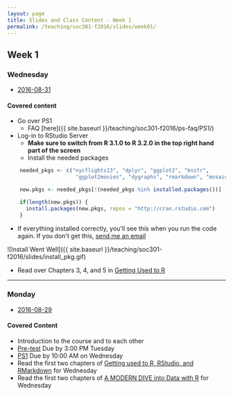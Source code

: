 ```yaml
---
layout: page
title: Slides and Class Content - Week 1
permalink: /teaching/soc301-f2016/slides/week01/
---
```


## Week 1

### Wednesday
- <a href = "{{ site.baseurl }}/teaching/soc301-f2016/slides/week-01/01b.html">2016-08-31</a>

#### Covered content
- Go over PS1
    - FAQ [here]({{ site.baseurl }}/teaching/soc301-f2016/ps-faq/PS1/)
- Log-in to RStudio Server
    - **Make sure to switch from R 3.1.0 to R 3.2.0 in the top right hand part of the screen**
    - Install the needed packages
    
```r
    needed_pkgs <- c("nycflights13", "dplyr", "ggplot2", "knitr",
                      "ggplot2movies", "dygraphs", "rmarkdown", "mosaic", "tibble")

    new.pkgs <- needed_pkgs[!(needed_pkgs %in% installed.packages())]

    if(length(new.pkgs)) {
      install.packages(new.pkgs, repos = "http://cran.rstudio.com")
    }
```

- If everything installed correctly, you'll see this when you run the code again.  If you don't get this, [send me an email](mailto:chester@pacificu.edu)   

![Install Went Well]({{ site.baseurl }}/teaching/soc301-f2016/slides/install_pkg.gif)

- Read over Chapters 3, 4, and 5 in [Getting Used to R](http://ismayc.github.io/rbasics-book)
    
***

### Monday
- <a href = "{{ site.baseurl }}/teaching/soc301-f2016/slides/week-01/01a.html">2016-08-29</a>

#### Covered Content
- Introduction to the course and to each other
- [Pre-test](https://www.surveymonkey.com/r/XSYDHJB) Due by 3:00 PM Tuesday
- [PS1](https://goo.gl/forms/kOCJIEMpS1i8lqgn1) Due by 10:00 AM on Wednesday
- Read the first two chapters of [Getting used to R, RStudio, and RMarkdown](http://ismayc.github.io/rbasics-book) for Wednesday
- Read the first two chapters of [A MODERN DIVE into Data with R](https://ismayc.github.io/moderndiver-book/) for Wednesday